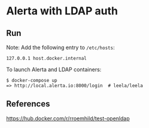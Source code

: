 # Alerta with LDAP auth

## Run

Note: Add the following entry to `/etc/hosts`:

    127.0.0.1 host.docker.internal

To launch Alerta and LDAP containers:

    $ docker-compose up
    => http://local.alerta.io:8000/login  # leela/leela

## References

https://hub.docker.com/r/rroemhild/test-openldap
